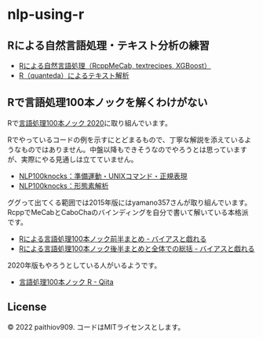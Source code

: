 # nlp-using-r

## Rによる自然言語処理・テキスト分析の練習

- [Rによる自然言語処理（RcppMeCab, textrecipes, XGBoost）](https://paithiov909.github.io/nlp-using-r/#/textrecipes)
- [R（quanteda）によるテキスト解析](https://paithiov909.github.io/nlp-using-r/#/quanteda)

## Rで言語処理100本ノックを解くわけがない

Rで[言語処理100本ノック 2020](https://nlp100.github.io/ja/)に取り組んでいます。

Rでやっているコードの例を示すにとどまるもので、丁寧な解説を添えているようなものではありません。中盤以降もできそうなのでやろうとは思っていますが、実際にやる見通しは立てていません。

- [NLP100knocks：準備運動・UNIXコマンド・正規表現](https://paithiov909.github.io/nlp-using-r/#/01-exercise)
- [NLP100knocks：形態素解析](https://paithiov909.github.io/nlp-using-r/#/02-morph-analysis)

ググって出てくる範囲では2015年版にはyamano357さんが取り組んでいます。RcppでMeCabとCaboChaのバインディングを自分で書いて解いている本格派です。

- [Rによる言語処理100本ノック前半まとめ - バイアスと戯れる](http://yamano357.hatenadiary.com/entry/2015/07/27/001728)
- [Rによる言語処理100本ノック後半まとめと全体での総括 - バイアスと戯れる](http://yamano357.hatenadiary.com/entry/2015/10/22/193839)

2020年版もやろうとしている人がいるようです。

- [言語処理100本ノック R - Qiita](https://qiita.com/PiyoMoasa/items/7c1a6cca3f9cbcaf7773)

## License

&copy; 2022 paithiov909. コードはMITライセンスとします。
